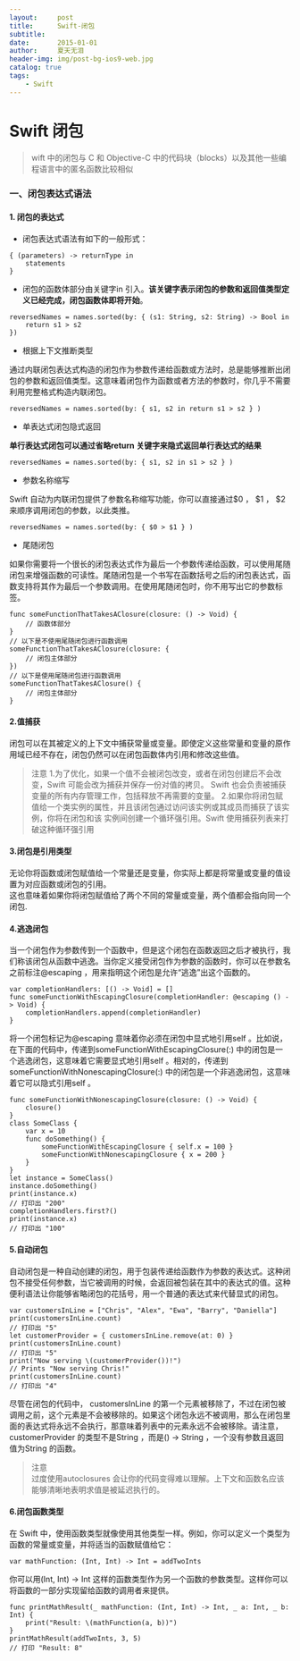 ```yaml
---
layout:     post
title:      Swift-闭包
subtitle:   
date:       2015-01-01
author:     夏天无泪
header-img: img/post-bg-ios9-web.jpg
catalog: true
tags:
    - Swift
---
```


# Swift 闭包

>wift 中的闭包与 C 和 Objective-C 中的代码块（blocks）以及其他一些编程语言中的匿名函数比较相似  
 

### 一、闭包表达式语法

#### 1. 闭包的表达式  

* 闭包表达式语法有如下的一般形式：  

```
{ (parameters) -> returnType in
    statements
}
``` 

* 闭包的函数体部分由关键字in 引入。**该关键字表示闭包的参数和返回值类型定义已经完成，闭包函数体即将开始**。

```
reversedNames = names.sorted(by: { (s1: String, s2: String) -> Bool in
    return s1 > s2
})
```  

* 根据上下文推断类型  

通过内联闭包表达式构造的闭包作为参数传递给函数或方法时，总是能够推断出闭包的参数和返回值类型。这意味着闭包作为函数或者方法的参数时，你几乎不需要利用完整格式构造内联闭包。

```
reversedNames = names.sorted(by: { s1, s2 in return s1 > s2 } )
```  

* 单表达式闭包隐式返回  

**单行表达式闭包可以通过省略return 关键字来隐式返回单行表达式的结果**  

```
reversedNames = names.sorted(by: { s1, s2 in s1 > s2 } )
```  

* 参数名称缩写  

Swift 自动为内联闭包提供了参数名称缩写功能，你可以直接通过$0 ， $1 ， $2 来顺序调用闭包的参数，以此类推。  

```
reversedNames = names.sorted(by: { $0 > $1 } )
```  
*  尾随闭包  

如果你需要将一个很长的闭包表达式作为最后一个参数传递给函数，可以使用尾随闭包来增强函数的可读性。尾随闭包是一个书写在函数括号之后的闭包表达式，函数支持将其作为最后一个参数调用。在使用尾随闭包时，你不用写出它的参数标签。

```
func someFunctionThatTakesAClosure(closure: () -> Void) {
    // 函数体部分
}
// 以下是不使用尾随闭包进行函数调用
someFunctionThatTakesAClosure(closure: {
    // 闭包主体部分
})
// 以下是使用尾随闭包进行函数调用
someFunctionThatTakesAClosure() {
    // 闭包主体部分
}
```  

#### 2.值捕获  

闭包可以在其被定义的上下文中捕获常量或变量。即使定义这些常量和变量的原作用域已经不存在，闭包仍然可以在闭包函数体内引用和修改这些值。  

>注意
1.为了优化，如果一个值不会被闭包改变，或者在闭包创建后不会改变，Swift 可能会改为捕获并保存一份对值的拷贝。 Swift 也会负责被捕获变量的所有内存管理工作，包括释放不再需要的变量。
2.如果你将闭包赋值给一个类实例的属性，并且该闭包通过访问该实例或其成员而捕获了该实例，你将在闭包和该
实例间创建一个循环强引用。Swift 使用捕获列表来打破这种循环强引用

#### 3.闭包是引用类型  

无论你将函数或闭包赋值给一个常量还是变量，你实际上都是将常量或变量的值设置为对应函数或闭包的引用。  
这也意味着如果你将闭包赋值给了两个不同的常量或变量，两个值都会指向同一个闭包.  

#### 4.逃逸闭包  

当一个闭包作为参数传到一个函数中，但是这个闭包在函数返回之后才被执行，我们称该闭包从函数中逃逸。当你定义接受闭包作为参数的函数时，你可以在参数名之前标注@escaping ，用来指明这个闭包是允许“逃逸”出这个函数的。

```
var completionHandlers: [() -> Void] = []
func someFunctionWithEscapingClosure(completionHandler: @escaping () -> Void) {
    completionHandlers.append(completionHandler)
}
```  

将一个闭包标记为@escaping 意味着你必须在闭包中显式地引用self 。比如说，在下面的代码中，传递到someFunctionWithEscapingClosure(:) 中的闭包是一个逃逸闭包，这意味着它需要显式地引用self 。相对的，传递到someFunctionWithNonescapingClosure(:) 中的闭包是一个非逃逸闭包，这意味着它可以隐式引用self 。

```
func someFunctionWithNonescapingClosure(closure: () -> Void) {
    closure()
}
class SomeClass {
    var x = 10
    func doSomething() {
        someFunctionWithEscapingClosure { self.x = 100 }
        someFunctionWithNonescapingClosure { x = 200 }
    }
}
let instance = SomeClass()
instance.doSomething()
print(instance.x)
// 打印出 "200"
completionHandlers.first?()
print(instance.x)
// 打印出 "100"
```  
#### 5.自动闭包  

自动闭包是一种自动创建的闭包，用于包装传递给函数作为参数的表达式。这种闭包不接受任何参数，当它被调用的时候，会返回被包装在其中的表达式的值。这种便利语法让你能够省略闭包的花括号，用一个普通的表达式来代替显式的闭包。

```
var customersInLine = ["Chris", "Alex", "Ewa", "Barry", "Daniella"]
print(customersInLine.count)
// 打印出 "5"
let customerProvider = { customersInLine.remove(at: 0) }
print(customersInLine.count)
// 打印出 "5"
print("Now serving \(customerProvider())!")
// Prints "Now serving Chris!"
print(customersInLine.count)
// 打印出 "4"
```   

尽管在闭包的代码中， customersInLine 的第一个元素被移除了，不过在闭包被调用之前，这个元素是不会被移除的。如果这个闭包永远不被调用，那么在闭包里面的表达式将永远不会执行，那意味着列表中的元素永远不会被移除。请注意， customerProvider 的类型不是String ，而是() -> String ，一个没有参数且返回值为String 的函数。

>注意   
>过度使用autoclosures 会让你的代码变得难以理解。上下文和函数名应该能够清晰地表明求值是被延迟执行的。  

#### 6.闭包函数类型  

在 Swift 中，使用函数类型就像使用其他类型一样。例如，你可以定义一个类型为函数的常量或变量，并将适当的函数赋值给它：  

```
var mathFunction: (Int, Int) -> Int = addTwoInts
```   

你可以用(Int, Int) -> Int 这样的函数类型作为另一个函数的参数类型。这样你可以将函数的一部分实现留给函数的调用者来提供。

```
func printMathResult(_ mathFunction: (Int, Int) -> Int, _ a: Int, _ b: Int) {
    print("Result: \(mathFunction(a, b))")
}
printMathResult(addTwoInts, 3, 5)
// 打印 "Result: 8"
```
